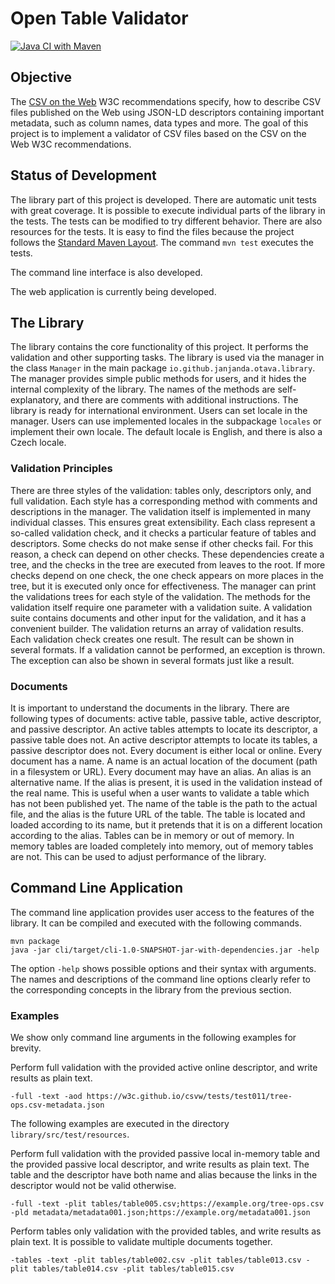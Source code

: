 # Open Table Validator

[![Java CI with Maven](https://github.com/JanJanda/otava/actions/workflows/maven.yml/badge.svg)](https://github.com/JanJanda/otava/actions/workflows/maven.yml)

## Objective

The [CSV on the Web](https://www.w3.org/TR/2016/NOTE-tabular-data-primer-20160225/) W3C recommendations specify, how to describe CSV files published on the Web using JSON-LD descriptors containing important metadata, such as column names, data types and more. The goal of this project is to implement a validator of CSV files based on the CSV on the Web W3C recommendations.

## Status of Development

The library part of this project is developed. There are automatic unit tests with great coverage. It is possible to execute individual parts of the library in the tests. The tests can be modified to try different behavior. There are also resources for the tests. It is easy to find the files because the project follows the [Standard Maven Layout](https://maven.apache.org/guides/introduction/introduction-to-the-standard-directory-layout.html). The command `mvn test` executes the tests.

The command line interface is also developed.

The web application is currently being developed.

## The Library

The library contains the core functionality of this project. It performs the validation and other supporting tasks. The library is used via the manager in the class `Manager` in the main package `io.github.janjanda.otava.library`. The manager provides simple public methods for users, and it hides the internal complexity of the library. The names of the methods are self-explanatory, and there are comments with additional instructions. The library is ready for international environment. Users can set locale in the manager. Users can use implemented locales in the subpackage `locales` or implement their own locale. The default locale is English, and there is also a Czech locale.

### Validation Principles

There are three styles of the validation: tables only, descriptors only, and full validation. Each style has a corresponding method with comments and descriptions in the manager. The validation itself is implemented in many individual classes. This ensures great extensibility. Each class represent a so-called validation check, and it checks a particular feature of tables and descriptors. Some checks do not make sense if other checks fail. For this reason, a check can depend on other checks. These dependencies create a tree, and the checks in the tree are executed from leaves to the root. If more checks depend on one check, the one check appears on more places in the tree, but it is executed only once for effectiveness. The manager can print the validations trees for each style of the validation. The methods for the validation itself require one parameter with a validation suite. A validation suite contains documents and other input for the validation, and it has a convenient builder. The validation returns an array of validation results. Each validation check creates one result. The result can be shown in several formats. If a validation cannot be performed, an exception is thrown. The exception can also be shown in several formats just like a result.

### Documents

It is important to understand the documents in the library. There are following types of documents: active table, passive table, active descriptor, and passive descriptor. An active tables attempts to locate its descriptor, a passive table does not. An active descriptor attempts to locate its tables, a passive descriptor does not. Every document is either local or online. Every document has a name. A name is an actual location of the document (path in a filesystem or URL). Every document may have an alias. An alias is an alternative name. If the alias is present, it is used in the validation instead of the real name. This is useful when a user wants to validate a table which has not been published yet. The name of the table is the path to the actual file, and the alias is the future URL of the table. The table is located and loaded according to its name, but it pretends that it is on a different location according to the alias. Tables can be in memory or out of memory. In memory tables are loaded completely into memory, out of memory tables are not. This can be used to adjust performance of the library.

## Command Line Application

The command line application provides user access to the features of the library. It can be compiled and executed with the following commands.

```
mvn package
java -jar cli/target/cli-1.0-SNAPSHOT-jar-with-dependencies.jar -help
```

The option `-help` shows possible options and their syntax with arguments. The names and descriptions of the command line options clearly refer to the corresponding concepts in the library from the previous section.

### Examples

We show only command line arguments in the following examples for brevity.

Perform full validation with the provided active online descriptor, and write results as plain text.
```
-full -text -aod https://w3c.github.io/csvw/tests/test011/tree-ops.csv-metadata.json
```

The following examples are executed in the directory `library/src/test/resources`.

Perform full validation with the provided passive local in-memory table and the provided passive local descriptor, and write results as plain text. The table and the descriptor have both name and alias because the links in the descriptor would not be valid otherwise.
```
-full -text -plit tables/table005.csv;https://example.org/tree-ops.csv -pld metadata/metadata001.json;https://example.org/metadata001.json
```

Perform tables only validation with the provided tables, and write results as plain text. It is possible to validate multiple documents together.
```
-tables -text -plit tables/table002.csv -plit tables/table013.csv -plit tables/table014.csv -plit tables/table015.csv
```
